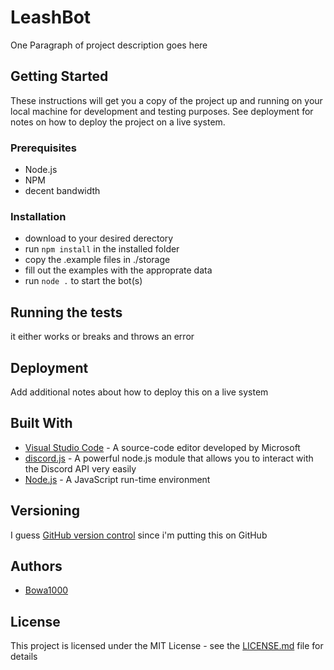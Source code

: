 # LeashBot

One Paragraph of project description goes here

## Getting Started

These instructions will get you a copy of the project up and running on your local machine for development and testing purposes. See deployment for notes on how to deploy the project on a live system.

### Prerequisites

* Node.js
* NPM
* decent bandwidth

### Installation

* download to your desired derectory
* run `npm install` in the installed folder
* copy the .example files in ./storage
* fill out the examples with the approprate data
* run `node .` to start the bot(s)

## Running the tests

it either works or breaks and throws an error

## Deployment

Add additional notes about how to deploy this on a live system

## Built With

* [Visual Studio Code](https://code.visualstudio.com/)	-	A source-code editor developed by Microsoft
* [discord.js](https://discord.js.org/)	-	A powerful node.js module that allows you to interact with the Discord API very easily
* [Node.js](https://nodejs.org/)	-	A JavaScript run-time environment

## Versioning

I guess [GitHub version control](https://github.com/evennia/evennia/wiki/Version-Control) since i'm putting this on GitHub

## Authors

* [Bowa1000](https://github.com/Bowa1000)

## License

This project is licensed under the MIT License - see the [LICENSE.md](LICENSE.md) file for details
